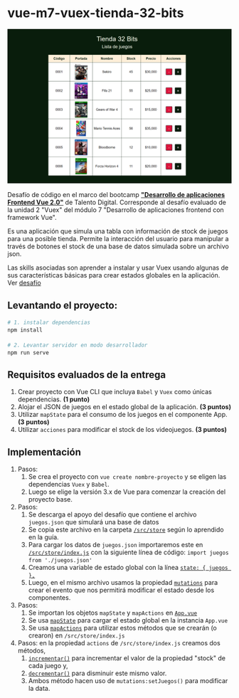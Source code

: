 # vue-m7-vuex-tienda-32-bits

![img](./src/assets/utils/screenshot.png)

Desafío de código en el marco del bootcamp [**"Desarrollo de aplicaciones Frontend Vue 2.0"**](https://talentodigitalparachile.cl/curso/desarrollador-aplicaciones-front-end-trainee/) de Talento Digital. Corresponde al desafío evaluado de la unidad 2 "Vuex" del módulo 7 "Desarrollo de aplicaciones frontend con framework Vue".  

Es una aplicación que simula una tabla con información de stock de juegos para una posible tienda. Permite la interacción del usuario para manipular a través de botones el stock de una base de datos simulada sobre un archivo json. 

Las skills asociadas son aprender a instalar y usar Vuex usando algunas de sus características básicas para crear estados globales en la aplicación. Ver [desafío](./src/assets/utils/desafio.pdf)

## Levantando el proyecto: 
```sh
# 1. instalar dependencias
npm install

# 2. Levantar servidor en modo desarrollador
npm run serve
```

## Requisitos evaluados de la entrega

1. Crear proyecto con Vue CLI que incluya `Babel` y `Vuex` como únicas dependencias. **(1 punto)**
2. Alojar el JSON de juegos en el estado global de la aplicación. **(3 puntos)**
3. Utilizar `mapState` para el consumo de los juegos en el componente App. **(3 puntos)**
4. Utilizar `acciones` para modificar el stock de los videojuegos. **(3 puntos)**


## Implementación

1. Pasos: 
   1. Se crea el proyecto con `vue create nombre-proyecto` y se eligen las dependencias `Vuex` y `Babel`. 
   2. Luego se elige la versión 3.x de Vue para comenzar la creación del proyecto base.
2. Pasos: 
   1. Se descarga el apoyo del desafío que contiene el archivo `juegos.json` que simulará una base de datos
   2. Se copia este archivo en la carpeta [`/src/store`](./src/store/juegos.json) según lo aprendido en la guía.
   3. Para cargar los datos de `juegos.json` importaremos este en [`/src/store/index.js`](./src/store/index.js#L2) con la siguiente línea de código: `import juegos from './juegos.json'`
   4. Creamos una variable de estado global con la línea [`state: { juegos },`](./src/store/index.js#L6)
   5. Luego, en el mismo archivo usamos la propiedad [`mutations`](./src/store/index.js#L10) para crear el evento que nos permitirá modificar el estado desde los componentes.
3. Pasos:
   1. Se importan los objetos `mapState` y `mapActions` en [`App.vue`](./src/App.vue#L30)
   2. Se usa [`mapState`](./src/App.vue#L35) para cargar el estado global en la instancia `App.vue`
   3. Se usa [`mapActions`](./src/App.vue#L38) para utilizar estos métodos que se crearán (o crearon) en `/src/store/index.js`
4. Pasos: en la propiedad `actions` de `/src/store/index.js` creamos dos métodos,
   1. [`incrementar()`](./src/store/index.js#L16) para incrementar el valor de la propiedad "stock" de cada juego y,
   2. [`decrementar()`](./src/store/index.js#L21) para disminuir este mismo valor.
   3. Ambos método hacen uso de `mutations:setJuegos()` para modificar la data.


